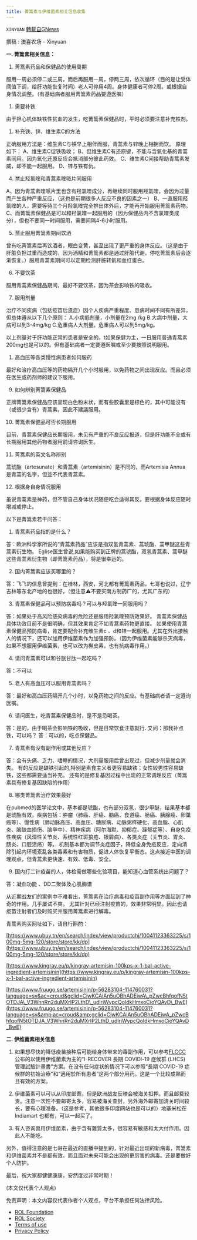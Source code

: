 ```yaml
---
title: 菁篙素与伊维菌素相关信息收集
---
```

`XINYUAN` [轉載自GNews](https://gnews.org/zh-hans/2053369/)

撰稿 : 澳喜农场 – Xinyuan

**一. 菁篙素相关信息：**

1. 菁篙素药品和保健品的使用周期


服用一周必须停二或三周，而后再服用一周，停两三周，依次循环（目的是让受体阈值下调，给肝功能恢复时间）老人可停用4周。身体健康者可停2周。或根据自身情况调整。（有基础病者服用菁篙素药品要遵医嘱）

1. 需要补铁


由于担心机体缺铁性贫血的发生，吃菁篙素保健品时，平时必须要注意补充铁剂。

1. 补充铁、锌、维生素C的方法


正确服用方法是：维生素C与铁早上相伴而服，青蒿素与锌晚上相拥而饮。
原理如下：
A、维生素C促铁吸收；
B、但维生素C有还原键，不能与含氧化基的青蒿素同用。因为氧化还原反应会抵消部分彼此药效。
C、维生素C间接帮助青蒿素发威，却不能一起服用。
D、锌与铁有仇。

4. 🈲️止羟氯喹和青蒿素喹哌片同服用

A、因为青蒿素喹哌片里也含有羟氯喹成分，再继续同时服用羟氯喹，会因为过量而产生各种严重反应，（这也是前期很多人反应不良的因素之一）
B、一直服用羟氯喹的人，需要等待三个月羟氯喹完全排出体外后，才能再开始服用菁篙素药物。
C、而菁篙素保健品是可以和羟氯喹一起服用的（因为保健品内不含氯喹类成分），但也不要同一时间服用，需要间隔4-6小时服用。

5. 🈲️止服用菁篙素期间饮酒

曾有吃菁篙素后再饮酒者，眼白变黄，甚至出现了更严重的身体反应。（这是由于肝脏负担过重而造成的，因为酒精和菁篙素都是通过肝脏代谢，停吃菁篙素后会逐渐恢复。）服用青蒿素期间可以定期检测肝脏转氨和血红蛋白。

6. 不要饮茶

服用青蒿素保健品期间，最好不要饮茶，因为茶会影响铁的吸收。

7. 服用剂量

治疗不同疾病（包括疫苗后遗症）因个人疾病严重程度、患病时间不同有所差异，但总体遵从以下几个原则：
A.小病低剂量，小剂量在2mg /kg
B.大病中剂量，大病可以到3-4mg/kg
C.危重病人大剂量。危重病人可以到5mg/kg。

以上剂量对于肝功能正常的患者是安全的。t如果保健为主，一日服用普通青蒿素200mg也是可以的。但有基础病者一定要遵医嘱或至少要按照说明服用。

1. 高血压等各类慢性病患者如何服药


最好和治疗高血压等的药物隔开几个小时服用，以免药物之间出现反应。而且必须在医生或药剂师的建议下服用。

9. 如何辨别菁篙素保健品

正牌菁篙素保健品应该呈现白色粉末状，而有些胶囊里是棕色的，其中可能沒有（或很少含有）青蒿素，因此不建議服用。

10. 菁篙素保健品可否长期服用

目前，青蒿素保健品长期服用，未见有严重的不良反应报道，但是肝功能不全或有长期服用其他药物者服用前请咨询医生。

11. 菁篙素的英文名称辨别

蒿琥酯（artesunate）和青蒿素（artemisinin）是不同的，而Artemisia Annua 是青蒿的名字，但並不代表青蒿素。

12. 根据身自身情况服用

虽说青蒿素是神药，但不管自己身体状况随便吃会适得其反。要根据身体反应随时增减或停止。

以下是菁篙素若干问答：

1. 青蒿素药品指的是什么？


答：欧洲科学家所说的“青蒿素药品”应该是指双氢青蒿素、蒿琥酯、蒿甲醚这些青蒿素衍生物。
Eglise医生曾说,如果能购买到正牌的蒿琥酯，双氢青蒿素、蒿甲醚这些青蒿素衍生物（即菁篙素药品），将是很幸运的。

2. 国内菁篙素应该买哪里的？

答：飞飞的信息曾提到：在桂林，西安，河北都有菁篙素药品，七哥也说过，辽宁吉林等东北产地的也很好，（但注意⚠️不要买南方制药厂的，尤其广东的）

3. 青蒿素保健品可以预防病毒吗？可以与羟氯喹一同服用吗？

答：如果处于高风险感染病毒的危险还是服用羟氯喹预防效果好。
青蒿素保健品具体功效目前不是很明确，但其效果肯定不如青蒿素药物更直接。
如果使用青蒿素保健品预防病毒，肯定要配合补充维生素c 、d和锌一起服用。尤其在外出接触人的情况下，还可以加用伊维菌素作为加强预防。（因为伊维菌素能够杀灭病毒，如果不想服用伊维菌素，也可以改为槲皮素，也有抗病毒作用。）

4. 请问青蒿素可以和谷胱甘肽一起吃吗？

答：不可以

5. 老人有高血压可以服用青蒿素吗？

答：最好和高血压药隔开几个小时，以免药物之间的反应。有基础病者请一定遵询医嘱。

6. 请问医生，吃青蒿素保健品时，是不是忌喝茶。

答：是的，由于喝茶会影响铁的吸收，但是日常饮食注意就行.
又问：那我补点铁，可以吗？
答：可以的，吃点保健品。

7. 青蒿素有没有副作用或其他反应？

答：会有头痛、乏力、嗜睡的情况，大剂量服用后曾出现过，但减少剂量就会消失。
有的反应是缺铁引起的,特别是素食主义者更容易缺铁；女性较男性容易缺铁，这些都需要适当补充。
还有的是修复基因过程中出现的正常调理反应（菁篙素具有修复基因缺陷的作用）

8. 哪类菁篙素治疗效果最好

在pubmed的医学论文中，基本都是琥酯，也有部分双氢，很少甲醚，结果基本都是琥酯有效。疾病包括：肿瘤（肺癌、肝癌、脑癌、食道癌、肠癌、胰腺癌、卵巢癌等）、慢性病（肺动脉高压、高血压、糖尿病、动脉粥样硬化、高血脂、心肌炎、脑缺血损伤、脑卒中）、精神疾病（阿尔海默、抑郁症、躁郁症等）、自身免疫性疾病（风湿性关节炎、系统性红斑狼疮、银屑病）、各类炎症（关节炎、胃炎、肠炎、口腔溃疡）等。
机制基本都为调节炎症因子，降低全身免疫反应，定向清除引起内环境紊乱各类毒素和有害物质，促进人体恢复平衡态。这点接近中医的调理观点，但青蒿素更快速、有效、低毒、安全。

9. 国内打二针疫苗的人，体检需做哪些化验项目，能知道心血管系统出问题了？

答：凝血功能 、DD二聚体及心肌酶谱

从近期战友们的案例中不难看出，菁篙素在治疗病毒和疫苗副作用等方面起到了神奇的作用。几乎屡试不爽。
尤其针对已经注射疫苗的，效果非常明显。因此也请疫苗注射者们及时购买并服用菁篙素进行解毒。

青蒿素购买网址如下，请自行斟酌：

[https://www.ubuy.tn/en/search/index/view/productchj/10041123363225/s/100mg-5mg-120/store/store/kk/dp](https://www.ubuy.tn/en/search/index/view/productchj/10041123363225/s/100mg-5mg-120/store/store/kk/dp)

[https://www.kingray.eu/p/kingray-artemisin-100kps-x-1-bal-active-ingredient-artemisinin](https://www.kingray.eu/p/kingray-artemisin-100kps-x-1-bal-active-ingredient-artemisinin)

[https://www.fruugo.se/artemisinin/p-56283104-114760031?language=sv&ac=croud&gclid=CjwKCAiAn5uOBhADEiwA\_pZwcBhfqofN5tOTDJA\_V3WnnRn2duMXrIP2LthD\_udlrjWypcQoIdkHmxoCioYQAvD\_BwE](https://www.fruugo.se/artemisinin/p-56283104-114760031?language=sv&amp;ac=croud&amp;gclid=CjwKCAiAn5uOBhADEiwA_pZwcBhfqofN5tOTDJA_V3WnnRn2duMXrIP2LthD_udlrjWypcQoIdkHmxoCioYQAvD_BwE)

**二. 伊维菌素相关信息**

1. 如果想尽快的降低疫苗接种后可能给身体带来的毒副作用，可以参考[FLCCC](https://covid19criticalcare.com/wp-content/uploads/2021/07/FLCCC_Alliance-I-RECOVER-Post-COVID19-Protocol-%E7%B9%81%E9%AB%94%E4%B8%AD%E6%96%87-Chinese-TC.pdf)公布的以使用伊维菌素为主的“I-RECOVER 長期 COVIDl-19 症候群 (LHCS) 管理試驗計畫書”方案。在没有任何症状的情况下可以参照“長期 COVID-19 症候群的初始治療”和“適用於所有患者”这两个部分用药。这是一个比较成熟而且有效的方案。


2. 伊维菌素可以可以从印度邮寄。但是欧洲战友反映会被海关扣押。而且邮费较贵。注意一次性不要邮寄太多，容易被海关查封，另外海外邮寄加清关时间较长，要有心理准备。（这是参考，其他很多印度网站也是可以的）地塞米松在 Indiamart 也都有，可以一起买了。

3. 有人咨询兽用伊维菌素，由于含有雜質太多，很容易有敏感和太大付作用。因此人不能吃。

另外，值得注意的是七哥在最近的直播中提到的，针对最近出现的新病毒，菁篙素和伊维菌素并不是都有效。而且面对未来可能会出现的更厉害的病毒。还是要做好个人防护。

最后，祝大家都健健康康，安然度过非常时期！

(本文仅代表个人观点)

 

免责声明：本文内容仅代表作者个人观点，平台不承担任何法律风险。

- [ROL Foundation](https://rolfoundation.org/)
- [ROL Society](https://rolsociety.org/)
- [Terms of use](https://gnews.org/terms-of-use-3/)
- [Privacy Policy](https://gnews.org/privacy-policy/)
